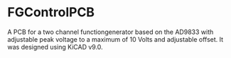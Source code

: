 # FGControlPCB

A PCB for a two channel functiongenerator based on the AD9833 
with adjustable peak voltage to a maximum of 10 Volts and
adjustable offset. It was designed using KiCAD v9.0.